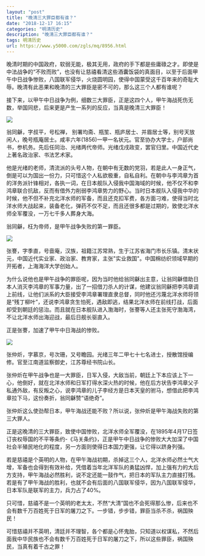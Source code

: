 ```yaml
---
layout: "post"
title: "晚清三大罪臣都有谁？"
date: "2018-12-17 16:15"
categories: "明清历史"
description: "晚清三大罪臣都有谁？"
tags: 明清历史
url: https://www.y5000.com/zgls/mq/8956.html
---
```






晚清时期的中国政府，软弱无能，极其无用，政府的手下都是些庸碌之才。即使是中法战争的“不败而败”，也没有让慈禧看清这些酒囊饭袋的真面目，以至于后面甲午中日战争惨败，八国联军侵华，火烧圆明园，使得中国蒙受这千百年来的奇耻大辱。晚清有此恶果和晚清的三大罪臣是密不可的，那么这三个人都有谁呢？

接下来，以甲午中日战争为例，细数三大罪臣，正是这四个人，甲午海战死伤无数，举国同悲，后来更是产生一系列的反应，当真是晚清三大罪臣！

![](https://img.y5000.com/uploads/allimg/170103/134324I91-0.jpg)

翁同龢，字叔平，号松禅，
别署均斋、瓶笙、瓶庐居士、并眉居士等，别号天放闲人，晚号瓶庵居士。咸丰六年(1856)一甲一名状元。官至协办大学士，户部尚书，参机务。先后任同治、光绪两代帝师。光绪戊戌政变，罢官归里。中国近代史上著名政治家、书法艺术家。

他是光绪的老师，清流派的头号人物，在朝中有无数的党羽，若是此人一身正气，倒是可以为国出一份力，只可惜这个人私欲极重，自私自利。在朝中与李鸿章为首的洋务派针锋相对，各执一词，在日本舰队入侵我中国海域的时候，他不仅不和李鸿章联合抗敌，反而有借外力削弱李鸿章势力的野心。当时日本舰队入侵我中华的时候，他不但不补充北洋水师的军备，而且还克扣军费，各方面刁难，使得当时北洋水师大战起来，装备老化，弹药不仅不足，而且还很多都是过期的，致使北洋水师全军覆没，一万七千多人葬身大海。

翁同龢，枉为帝师，是甲午战争失败的第一罪臣。

![](https://img.y5000.com/uploads/allimg/170103/13432433D-1.jpg)

张謇，字季直，号啬庵，汉族，祖籍江苏常熟，生于江苏省海门市长乐镇。清末状元，中国近代实业家、政治家、教育家，主张"实业救国"。中国棉纺织领域早期的开拓者，上海海洋大学创始人。

为什么说他也是甲午战争的罪臣呢，因为当时他给翁同龢出主意，让翁同龢借助日本人消灭李鸿章的军事力量，出了一招借刀杀人的计谋，他建议翁同龢把李鸿章调上前线，让他们派系的大臣接受李鸿章署理直隶总督，同时他还污蔑北洋水师将领是“残丁柳叶”，还说李鸿章贪生怕死，遇敌即逃，结果北洋水师在前线打战，后面却受到朝廷的惩治。而且就在日本舰队进入渤海时，张謇等人还主张死守渤海湾，不让北洋水师出海迎战，最后日舰长驱直入。

正是张謇，加速了甲午中日海战的惨败。

![](https://img.y5000.com/uploads/allimg/170103/134324N50-2.jpg)

张仲炘，字慕京，号次珊，又号瞻园。光绪三年二甲七十七名进士，授散馆授编修。官至江南道监察御史，江苏尊经书院山长。

张仲炘在甲午战争也是一大罪臣，日军入侵，大敌当前，朝廷上下本应该上下一心，他倒好，就在北洋水师和日军打得水深火热的时候，他在后方状告李鸿章父子私通外敌，有反叛之心，说李鸿章的儿子李经方是日本天皇的驸马，想借此把李鸿章拉下马，这份奏折，翁同龢赞“语绝奇”。

张仲炘这么使劲帮日本，甲午海战还能不败？所以说，张仲炘是甲午海战失败的第三大罪人。

正是这晚清的三大罪臣，致使中国惨败，北洋水师全军覆没，在1895年4月17日签订丧权辱国的不平等条约-《马关条约》，正是甲午中日战争的惨败大大加深了中国社会半殖民地化的程度，另一方面则使得日本国力更强，让它得以跻身列强。

若是慈禧是个英明的人物，在甲午海战初期，杀掉这三个人，北洋水师必然士气大增，军备也会得到有效补给，凭借着当年北洋军队的勇猛凶悍，加上强有力的大后方支持，甲午海战必然胜利，说不定还能一鼓作气，把日本的军队主力直接打残。若是有了甲午海战的胜利，也就不会有后面的八国联军侵华，因为八国联军侵华，日本军队是联军的主力，兵力占了40%。

只可惜，慈禧不是一个英明的老太太，不然“大清”国也不会死得那么惨，后来也不会有数千万百姓死于日军的屠刀之下。一步错，步步错，罪臣当杀不杀，祸国殃民！

可惜慈禧并不英明，清廷并不理智，各个都是心怀鬼胎，只知道以权谋私，不然后面我中华民族也不会有数千万百姓死于日军的屠刀之下，所以这些罪臣，祸国殃民，当真有着千古之罪！
